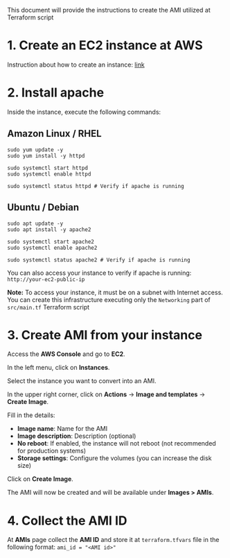 This document will provide the instructions to create the AMI utilized at Terraform script

# 1. Create an EC2 instance at AWS

Instruction about how to create an instance: [link](https://docs.aws.amazon.com/AWSEC2/latest/UserGuide/EC2_GetStarted.html)

# 2. Install apache

Inside the instance, execute the following commands:

## Amazon Linux / RHEL

```
sudo yum update -y
sudo yum install -y httpd

sudo systemctl start httpd
sudo systemctl enable httpd

sudo systemctl status httpd # Verify if apache is running
```

## Ubuntu / Debian

```
sudo apt update -y
sudo apt install -y apache2

sudo systemctl start apache2
sudo systemctl enable apache2

sudo systemctl status apache2 # Verify if apache is running
```

You can also access your instance to verify if apache is running: `http://your-ec2-public-ip`

**Note:** To access your instance, it must be on a subnet with Internet access. You can create this infrastructure executing only the `Networking` part of `src/main.tf` Terraform script

# 3. Create AMI from your instance

Access the **AWS Console** and go to **EC2**.  

In the left menu, click on **Instances**.  

Select the instance you want to convert into an AMI.  

In the upper right corner, click on **Actions** → **Image and templates** → **Create Image**.  

Fill in the details:   
   - **Image name**: Name for the AMI   
   - **Image description**: Description (optional)  
   - **No reboot**: If enabled, the instance will not reboot (not recommended for production systems)  
   - **Storage settings**: Configure the volumes (you can increase the disk size)  

Click on **Create Image**.  

The AMI will now be created and will be available under **Images > AMIs**.

# 4. Collect the AMI ID

At **AMIs** page collect the **AMI ID** and store it at `terraform.tfvars` file in the following format: `ami_id = "<AMI id>"`
